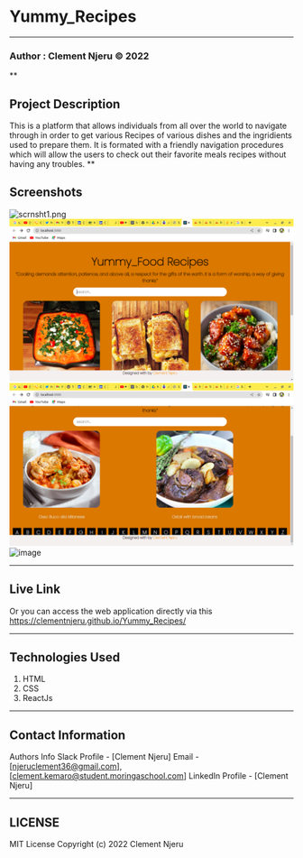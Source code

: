 # Yummy_Recipes 
***
### Author : Clement Njeru © 2022
**
## Project Description
This is a platform that allows individuals from all over the world to navigate through in order to get various Recipes of various dishes and the ingridients used to prepare them. It is formated with a friendly navigation procedures which will allow the users to check out their favorite meals recipes without having any troubles.
**

## Screenshots
 ![scrnsht1.png](link)
 ![image](./public/screenshot1.png)
 ![image](./public/screenshot2.png)
 ![image](link)

<!-- @@ -33,7 +33,7 @@ This is a platform that allows people working from home to navigate through the
Use Live share extension to run the HTML File. -->
***
## Live Link
Or you can access the web application directly via this https://clementnjeru.github.io/Yummy_Recipes/
***

## Technologies Used
1. HTML
2. CSS
3. ReactJs
***
## Contact Information
Authors Info Slack Profile - [Clement Njeru] 
Email - [njeruclement36@gmail.com], [clement.kemaro@student.moringaschool.com]
LinkedIn Profile - [Clement Njeru]
***
## LICENSE
MIT License
Copyright (c) 2022 Clement Njeru